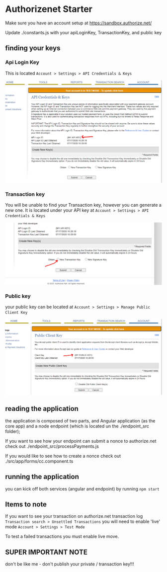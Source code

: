 # Authorizenet Starter

Make sure you have an account setup at <https://sandbox.authorize.net/>

Update ./constants.js with your apiLoginKey, TransactionKey, and public key

## finding your keys

### Api Login Key

This is located `Account > Settings > API Credentials & Keys`

![location of API key](/readme_extras/apiKey.png)

### Transaction key

You will be unable to find your Transaction key, however you can generate a new one. It is located under your API key at `Account > Settings > API Credentials & Keys`

![location of Transaction key](/readme_extras/transactionKey.png)


### Public key

your public key can be located at `Account > Settings > Manage Public Client Key`

![location of public key](/readme_extras/publicKey.png)

## reading the application

the application is composed of two parts, and Angular application (as the core app) and a node endpoint (which is located un the ./endpoint_src folder);

If you want to see how your endpoint can submit a nonce to authorize.net check out ./endpoint_src/processPayments.js

If you would like to see how to create a nonce check out ./src/app/forms/cc.component.ts

## running the application

you can kick off both services (angular and endpoint) by running ```npm start```

## Items to note

If you want to see your transaction on authorize.net transaction log `Transaction search > Unsettled Transactions` you will need to enable 'live' mode `Account > Settings > Test Mode`

To test a failed transactions you must enable live move. 


## SUPER IMPORTANT NOTE

don't be like me - don't publish your private / transaction key!!!
